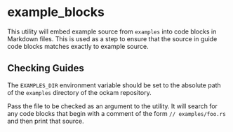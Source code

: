 # example_blocks

This utility will embed example source from `examples` into code blocks in Markdown files.
This is used as a step to ensure that the source in guide code blocks matches exactly to
example source.

## Checking Guides

The `EXAMPLES_DIR` environment variable should be set to the absolute path of the `examples`
directory of the ockam repository.

Pass the file to be checked as an argument to the utility. It will search for any code
blocks that begin with a comment of the form `// examples/foo.rs` and then print that source.
